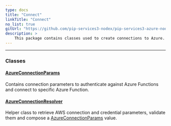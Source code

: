 ```yaml
---
type: docs
title: "Connect"
linkTitle: "Connect"
no_list: true
gitUrl: "https://github.com/pip-services3-nodex/pip-services3-azure-nodex"
description: >
    This package contains classes used to create connections to Azure.
---
```

---

<div class="module-body"> 


### Classes

#### [AzureConnectionParams](azure_connection_params)
Contains connection parameters to authenticate against Azure Functions
and connect to specific Azure Function.

#### [AzureConnectionResolver](azure_connection_resolver)
Helper class to retrieve AWS connection and credential parameters,
validate them and compose a [AzureConnectionParams](azure_connection_params) value.

</div>
